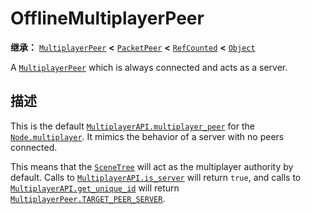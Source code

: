 <!-- ⚠ 请勿编辑本文件 ⚠ -->
<!-- 本文档使用脚本从 WeDot 引擎源码仓库生成。 -->
<!-- 生成脚本：https://github.com/WeDot-Engine/WeDot/tree/4.3/doc/tools/make_md.py； -->
<!-- 原文件：https://github.com/WeDot-Engine/WeDot/tree/4.3/doc/classes/OfflineMultiplayerPeer.xml。 -->

<div id="_class_offlinemultiplayerpeer"></div>

# OfflineMultiplayerPeer

**继承：** [`MultiplayerPeer`](class_multiplayerpeer.md) **<** [`PacketPeer`](class_packetpeer.md) **<** [`RefCounted`](class_refcounted.md) **<** [`Object`](class_object.md)

A [`MultiplayerPeer`](class_multiplayerpeer.md) which is always connected and acts as a server.

## 描述

This is the default [`MultiplayerAPI.multiplayer_peer`](#class_multiplayerapi_property_multiplayer_peer) for the [`Node.multiplayer`](#class_node_property_multiplayer). It mimics the behavior of a server with no peers connected.

This means that the [`SceneTree`](class_scenetree.md) will act as the multiplayer authority by default. Calls to [`MultiplayerAPI.is_server`](#class_multiplayerapi_method_is_server) will return `true`, and calls to [`MultiplayerAPI.get_unique_id`](#class_multiplayerapi_method_get_unique_id) will return [`MultiplayerPeer.TARGET_PEER_SERVER`](#class_multiplayerpeer_constant_target_peer_server).

[^virtual]: 本方法通常需要用户覆盖才能生效。
[^const]: 本方法无副作用，不会修改该实例的任何成员变量。
[^vararg]: 本方法除了能接受在此处描述的参数外，还能够继续接受任意数量的参数。
[^constructor]: 本方法用于构造某个类型。
[^static]: 调用本方法无需实例，可直接使用类名进行调用。
[^operator]: 本方法描述的是使用本类型作为左操作数的有效运算符。
[^bitfield]: 这个值是由下列位标志构成位掩码的整数。
[^void]: 无返回值。
